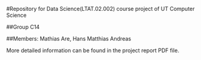 #Repository for Data Science(LTAT.02.002) course project of UT Computer Science

##Group C14

##Members: Mathias Are, Hans Matthias Andreas

More detailed information can be found in the project report PDF file.
